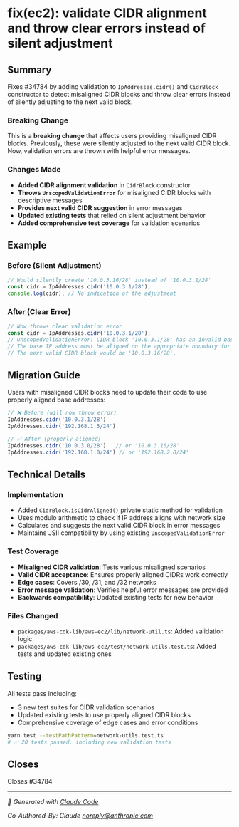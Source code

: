 # fix(ec2): validate CIDR alignment and throw clear errors instead of silent adjustment

## Summary

Fixes #34784 by adding validation to `IpAddresses.cidr()` and `CidrBlock` constructor to detect misaligned CIDR blocks and throw clear errors instead of silently adjusting to the next valid block.

### Breaking Change

This is a **breaking change** that affects users providing misaligned CIDR blocks. Previously, these were silently adjusted to the next valid CIDR block. Now, validation errors are thrown with helpful error messages.

### Changes Made

- **Added CIDR alignment validation** in `CidrBlock` constructor
- **Throws `UnscopedValidationError`** for misaligned CIDR blocks with descriptive messages
- **Provides next valid CIDR suggestion** in error messages
- **Updated existing tests** that relied on silent adjustment behavior
- **Added comprehensive test coverage** for validation scenarios

## Example

### Before (Silent Adjustment)
```typescript
// Would silently create '10.0.3.16/28' instead of '10.0.3.1/28'
const cidr = IpAddresses.cidr('10.0.3.1/28');
console.log(cidr); // No indication of the adjustment
```

### After (Clear Error)
```typescript
// Now throws clear validation error
const cidr = IpAddresses.cidr('10.0.3.1/28');
// UnscopedValidationError: CIDR block '10.0.3.1/28' has an invalid base address. 
// The base IP address must be aligned on the appropriate boundary for the prefix length. 
// The next valid CIDR block would be '10.0.3.16/28'.
```

## Migration Guide

Users with misaligned CIDR blocks need to update their code to use properly aligned base addresses:

```typescript
// ❌ Before (will now throw error)
IpAddresses.cidr('10.0.3.1/28')
IpAddresses.cidr('192.168.1.5/24')

// ✅ After (properly aligned)
IpAddresses.cidr('10.0.3.0/28')   // or '10.0.3.16/28'
IpAddresses.cidr('192.168.1.0/24') // or '192.168.2.0/24'
```

## Technical Details

### Implementation
- Added `CidrBlock.isCidrAligned()` private static method for validation
- Uses modulo arithmetic to check if IP address aligns with network size
- Calculates and suggests the next valid CIDR block in error messages
- Maintains JSII compatibility by using existing `UnscopedValidationError`

### Test Coverage
- **Misaligned CIDR validation**: Tests various misaligned scenarios
- **Valid CIDR acceptance**: Ensures properly aligned CIDRs work correctly  
- **Edge cases**: Covers /30, /31, and /32 networks
- **Error message validation**: Verifies helpful error messages are provided
- **Backwards compatibility**: Updated existing tests for new behavior

### Files Changed
- `packages/aws-cdk-lib/aws-ec2/lib/network-util.ts`: Added validation logic
- `packages/aws-cdk-lib/aws-ec2/test/network-utils.test.ts`: Added tests and updated existing ones

## Testing

All tests pass including:
- 3 new test suites for CIDR validation scenarios
- Updated existing tests to use properly aligned CIDR blocks
- Comprehensive coverage of edge cases and error conditions

```bash
yarn test --testPathPattern=network-utils.test.ts
# ✅ 20 tests passed, including new validation tests
```

## Closes

Closes #34784

---

*🤖 Generated with [Claude Code](https://claude.ai/code)*

*Co-Authored-By: Claude <noreply@anthropic.com>*